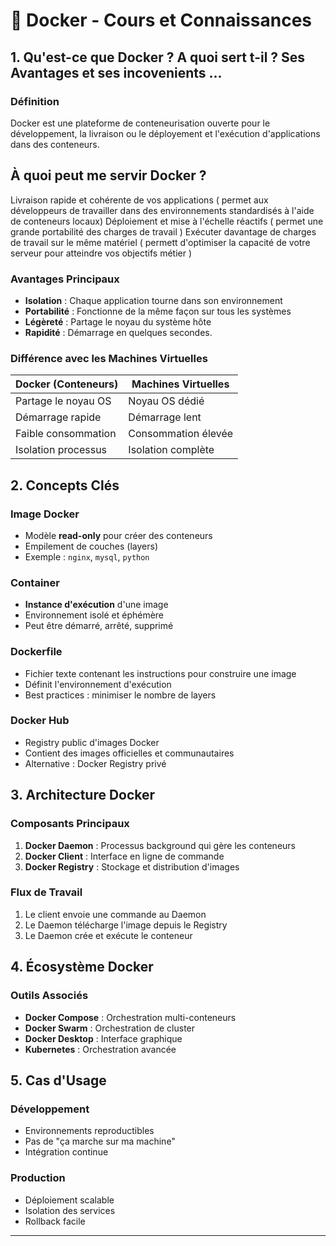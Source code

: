 # 🐳 Docker - Cours et Connaissances

## 1. Qu'est-ce que Docker ? A quoi sert t-il ? Ses Avantages et ses incovenients ...

### Définition
Docker est une plateforme de conteneurisation ouverte pour le développement, la livraison ou le déployement et l'exécution d'applications dans des conteneurs.

## À quoi peut me servir Docker ?
Livraison rapide et cohérente de vos applications ( permet aux développeurs de travailler dans des environnements standardisés à l'aide de conteneurs locaux)
Déploiement et mise à l'échelle réactifs (  permet une grande portabilité des charges de travail ) 
Exécuter davantage de charges de travail sur le même matériel ( permett d'optimiser la capacité de votre serveur pour atteindre vos objectifs métier )

### Avantages Principaux
- **Isolation** : Chaque application tourne dans son environnement
- **Portabilité** : Fonctionne de la même façon sur tous les systèmes
- **Légèreté** : Partage le noyau du système hôte
- **Rapidité** : Démarrage en quelques secondes.

### Différence avec les Machines Virtuelles
| Docker (Conteneurs) | Machines Virtuelles |
|---------------------|---------------------|
| Partage le noyau OS | Noyau OS dédié |
| Démarrage rapide | Démarrage lent |
| Faible consommation | Consommation élevée |
| Isolation processus | Isolation complète |

## 2. Concepts Clés

### Image Docker
- Modèle **read-only** pour créer des conteneurs
- Empilement de couches (layers)
- Exemple : `nginx`, `mysql`, `python`

### Container
- **Instance d'exécution** d'une image
- Environnement isolé et éphémère
- Peut être démarré, arrêté, supprimé

### Dockerfile
- Fichier texte contenant les instructions pour construire une image
- Définit l'environnement d'exécution
- Best practices : minimiser le nombre de layers

### Docker Hub
- Registry public d'images Docker
- Contient des images officielles et communautaires
- Alternative : Docker Registry privé

## 3. Architecture Docker

### Composants Principaux
1. **Docker Daemon** : Processus background qui gère les conteneurs
2. **Docker Client** : Interface en ligne de commande
3. **Docker Registry** : Stockage et distribution d'images

### Flux de Travail
1. Le client envoie une commande au Daemon
2. Le Daemon télécharge l'image depuis le Registry
3. Le Daemon crée et exécute le conteneur

## 4. Écosystème Docker

### Outils Associés
- **Docker Compose** : Orchestration multi-conteneurs
- **Docker Swarm** : Orchestration de cluster
- **Docker Desktop** : Interface graphique
- **Kubernetes** : Orchestration avancée

## 5. Cas d'Usage

### Développement
- Environnements reproductibles
- Pas de "ça marche sur ma machine"
- Intégration continue

### Production
- Déploiement scalable
- Isolation des services
- Rollback facile

---
